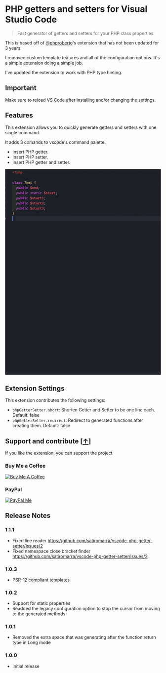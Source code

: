 # PHP getters and setters for Visual Studio Code

> Fast generator of getters and setters for your PHP class properties.

This is based off of [@phproberto](https://github.com/phproberto/vscode-php-getters-setters)'s extension that has not been updated for 3 years.

I removed custom template features and all of the configuration options.
It's a simple extension doing a simple job.

I've updated the extension to work with PHP type hinting.

## Important

Make sure to reload VS Code after installing and/or changing the settings.
## Features

This extension allows you to quickly generate getters and setters with one single command.

It adds 3 comands to vscode's command palette:

* Insert PHP getter.
* Insert PHP setter.
* Insert PHP getter and setter.

![Setters & Getters](/images/set-and-get.gif?version%3D1674892473216)


## Extension Settings

This extension contributes the following settings:

* `phpGetterSetter.short`: Shorten Getter and Setter to be one line each. Default: false
* `phpGetterSetter.redirect`: Redirect to generated functions after creating them. Default: false

## Support and contribute [[&uarr;](#table-of-contents)]
If you like the extension, you can support the project
### Buy Me a Coffee
[![Buy Me A Coffee](https://bmc-cdn.nyc3.digitaloceanspaces.com/BMC-button-images/custom_images/orange_img.png)](https://www.buymeacoffee.com/satiromarra)
### PayPal
[![PayPal Me](https://img.shields.io/badge/Donate-PayPal-green.svg)](https://paypal.me/satiromarra)


## Release Notes

### 1.1.1

* Fixed line reader https://github.com/satiromarra/vscode-php-getter-setter/issues/2
* Fixed namespace close bracket finder https://github.com/satiromarra/vscode-php-getter-setter/issues/3

### 1.0.3

* PSR-12 compliant templates

### 1.0.2

* Support for static properties
* Readded the legacy configuration option to stop the cursor from moving to the generated methods

### 1.0.1

* Removed the extra space that was generating after the function return type in Long mode

### 1.0.0

* Initial release
